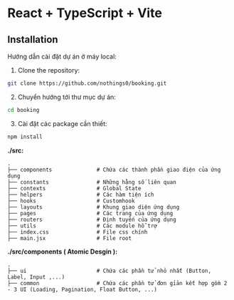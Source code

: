 # React + TypeScript + Vite

## Installation

Hướng dẫn cài đặt dự án ở máy local:

1. Clone the repository:

```bash
git clone https://github.com/nothings0/booking.git

```

2. Chuyển hướng tới thư mục dự án:

```bash
cd booking

```

3. Cài đặt các package cần thiết:

```bash
npm install
```


**./src:**

    .
    ├── components              # Chứa các thành phần giao điện của ứng dụng
    ├── constants               # Những hằng số liên quan
    ├── contexts                # Global State
    ├── helpers                 # Các hàm tiện ích
    ├── hooks                   # Customhook
    ├── layouts                 # Khung giao diện ứng dụng
    ├── pages                   # Các trang của ứng dụng
    ├── routers                 # Định tuyến của ứng dụng
    ├── utils                   # Các module hỗ trợ
    ├── index.css               # File css chính
    ├── main.jsx                # File root

**./src/components ( Atomic Desgin ):**

    .
    ├── ui                      # Chứa các phần tử nhỏ nhất (Button, Label, Input ,...)
    ├── common                  # Chứa các phần tử đơn gỉản kết hợp gồm 2 - 3 UI (Loading, Pagination, Float Button, ...)